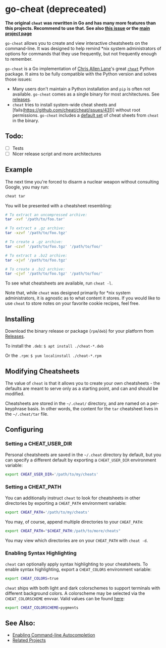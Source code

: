 # go-cheat (depreceated)
**The original `cheat` was rewritten in Go and has many more features than this projects. Recommend to use that. See also [this issue](https://github.com/cheat/cheat/issues/470) or the [main project page](https://github.com/cheat/cheat)**


`go-cheat` allows you to create and view interactive cheatsheets on the
command-line. It was designed to help remind \*nix system administrators of
options for commands that they use frequently, but not frequently enough to
remember.

`go-cheat` is a Go implementation of [Chris Allen Lane](https://github.com/chrisallenlane)'s great [`cheat`](https://github.com/cheat/cheat) Python package. It aims to be fully compatible with the Python version and solves those issues:

- Many users don't maintain a Python installation and `pip` is often not available. `go-cheat` comes as a single binary for most architectures. See [releases](https://github.com/m3nu/go-cheat/releases).
- `cheat` tries to install system-wide cheat sheets and [fails(https://github.com/cheat/cheat/issues/431)] without root permissions. `go-cheat` includes a [default set](https://github.com/cheat/cheat/tree/master/cheat/cheatsheets) of cheat sheets from `cheat` in the binary.

## Todo:
- [ ] Tests
- [ ] Nicer release script and more architectures

## Example
The next time you're forced to disarm a nuclear weapon without consulting
Google, you may run:

```sh
cheat tar
```

You will be presented with a cheatsheet resembling:

```sh
# To extract an uncompressed archive: 
tar -xvf '/path/to/foo.tar'

# To extract a .gz archive:
tar -xzvf '/path/to/foo.tgz'

# To create a .gz archive:
tar -czvf '/path/to/foo.tgz' '/path/to/foo/'

# To extract a .bz2 archive:
tar -xjvf '/path/to/foo.tgz'

# To create a .bz2 archive:
tar -cjvf '/path/to/foo.tgz' '/path/to/foo/'
```

To see what cheatsheets are available, run `cheat -l`.

Note that, while `cheat` was designed primarily for \*nix system administrators,
it is agnostic as to what content it stores. If you would like to use `cheat`
to store notes on your favorite cookie recipes, feel free.


## Installing
Download the binary release or package (`rpm`/`deb`) for your platform from [Releases](https://github.com/m3nu/go-cheat/releases).

To install the `.deb`:
`$ apt install ./cheat-*.deb`

Or the `.rpm`:
`$ yum localinstall ./cheat-*.rpm`

## Modifying Cheatsheets
The value of `cheat` is that it allows you to create your own cheatsheets - the
defaults are meant to serve only as a starting point, and can and should be
modified.

Cheatsheets are stored in the `~/.cheat/` directory, and are named on a
per-keyphrase basis. In other words, the content for the `tar` cheatsheet lives
in the `~/.cheat/tar` file.


## Configuring

### Setting a CHEAT_USER_DIR ###
Personal cheatsheets are saved in the `~/.cheat` directory by default, but you
can specify a different default by exporting a `CHEAT_USER_DIR` environment
variable:

```sh
export CHEAT_USER_DIR='/path/to/my/cheats'
```

### Setting a CHEAT_PATH ###
You can additionally instruct `cheat` to look for cheatsheets in other
directories by exporting a `CHEAT_PATH` environment variable:

```sh
export CHEAT_PATH='/path/to/my/cheats'
```

You may, of course, append multiple directories to your `CHEAT_PATH`:

```sh
export CHEAT_PATH="$CHEAT_PATH:/path/to/more/cheats"
```

You may view which directories are on your `CHEAT_PATH` with `cheat -d`.


### Enabling Syntax Highlighting ###
`cheat` can optionally apply syntax highlighting to your cheatsheets. To
enable syntax highlighting, export a `CHEAT_COLORS` environment variable:

```sh
export CHEAT_COLORS=true
```

`cheat` ships with both light and dark colorschemes to support terminals with
different background colors. A colorscheme may be selected via the
`CHEAT_COLORSCHEME` envvar. Valid values can be found [here](https://xyproto.github.io/splash/docs/):

```sh
export CHEAT_COLORSCHEME=pygments
```


## See Also:
- [Enabling Command-line Autocompletion][autocompletion]
- [Related Projects][related-projects]


[autocompletion]:   https://github.com/cheat/cheat/wiki/Enabling-Command-line-Autocompletion
[dotfiles]:         http://dotfiles.github.io/
[gfm]:              https://help.github.com/articles/creating-and-highlighting-code-blocks/
[installing]:       https://github.com/cheat/cheat/wiki/Installing
[pygments]:         http://pygments.org/
[related-projects]: https://github.com/cheat/cheat/wiki/Related-Projects
